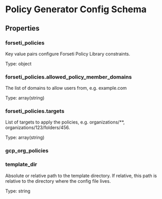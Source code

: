 # Policy Generator Config Schema

<!-- These files are auto generated -->

## Properties

### forseti_policies

Key value pairs configure Forseti Policy Library constraints.

Type: object

### forseti_policies.allowed_policy_member_domains

The list of domains to allow users from, e.g. example.com

Type: array(string)

### forseti_policies.targets

List of targets to apply the policies, e.g. organizations/**,
organizations/123/folders/456.

Type: array(string)

### gcp_org_policies



### template_dir

Absolute or relative path to the template directory. If relative, this path
is relative to the directory where the config file lives.

Type: string
